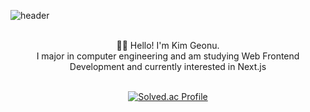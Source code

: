 ![header](https://capsule-render.vercel.app/api?type=Waving&color=auto&height=300&section=header&text=Geonu's%20Github&fontSize=90)

<br/>

<div align="center">🙋‍♂️ Hello! I'm Kim Geonu.</br>I major in computer engineering and am studying Web Frontend Development and currently interested in Next.js</div>

<br/>




<div align="center">
  
  [![Solved.ac Profile](http://mazassumnida.wtf/api/v2/generate_badge?boj=kgu0515)](https://solved.ac/kgu0515/)
</div>


